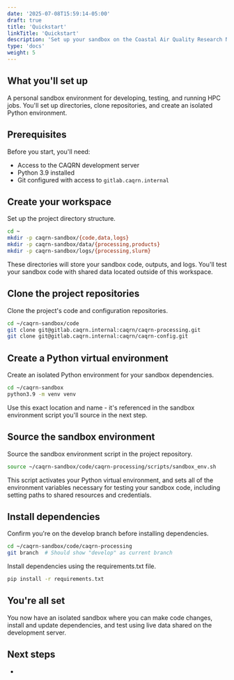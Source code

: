 ```yaml
---
date: '2025-07-08T15:59:14-05:00'
draft: true
title: 'Quickstart'
linkTitle: 'Quickstart'
description: 'Set up your sandbox on the Coastal Air Quality Research Network (CAQRN) development server in under 10 minutes.'
type: 'docs'
weight: 5
---
```


## What you'll set up

A personal sandbox environment for developing, testing, and running HPC jobs.
You'll set up directories, clone repositories, and create an isolated Python environment.

## Prerequisites

Before you start, you'll need:

- Access to the CAQRN development server
- Python 3.9 installed
- Git configured with access to `gitlab.caqrn.internal`

## Create your workspace

Set up the project directory structure.

```bash
cd ~
mkdir -p caqrn-sandbox/{code,data,logs}
mkdir -p caqrn-sandbox/data/{processing,products}
mkdir -p caqrn-sandbox/logs/{processing,slurm}
```

These directories will store your sandbox code, outputs, and logs.
You'll test your sandbox code with shared data located outside of this workspace.

## Clone the project repositories

Clone the project's code and configuration repositories.

```bash
cd ~/caqrn-sandbox/code
git clone git@gitlab.caqrn.internal:caqrn/caqrn-processing.git
git clone git@gitlab.caqrn.internal:caqrn/caqrn-config.git
```

## Create a Python virtual environment

Create an isolated Python environment for your sandbox dependencies.

```bash
cd ~/caqrn-sandbox
python3.9 -m venv venv
```

Use this exact location and name - it's referenced in the sandbox environment script you'll source in the next step.

## Source the sandbox environment

Source the sandbox environment script in the project repository.

```bash
source ~/caqrn-sandbox/code/caqrn-processing/scripts/sandbox_env.sh
```

This script activates your Python virtual environment, and sets all of the environment variables necessary for testing your sandbox code, including setting paths to shared resources and credentials.

## Install dependencies

Confirm you're on the develop branch before installing dependencies.

```bash
cd ~/caqrn-sandbox/code/caqrn-processing
git branch  # Should show "develop" as current branch
```

Install dependencies using the requirements.txt file.

```bash
pip install -r requirements.txt
```

## You're all set

You now have an isolated sandbox where you can make code changes, install and update dependencies, and test using live data shared on the development server.

## Next steps

- 
